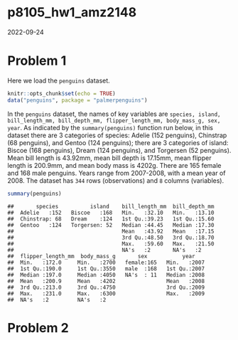 p8105_hw1_amz2148
================
2022-09-24

# Problem 1

Here we load the `penguins` dataset.

``` r
knitr::opts_chunk$set(echo = TRUE)
data("penguins", package = "palmerpenguins")
```

In the `penguins` dataset, the names of key variables are
`species, island, bill_length_mm, bill_depth_mm, flipper_length_mm, body_mass_g, sex, year`.
As indicated by the `summary(penguins)` function run below, in this
dataset there are 3 categories of species: Adelie (152 penguins),
Chinstrap (68 penguins), and Gentoo (124 penguins); there are 3
categories of island: Biscoe (168 penguins), Dream (124 penguins), and
Torgersen (52 penguins). Mean bill length is 43.92mm, mean bill depth is
17.15mm, mean flipper length is 200.9mm, and mean body mass is 4202g.
There are 165 female and 168 male penguins. Years range from 2007-2008,
with a mean year of 2008. The dataset has `344` rows (observations) and
`8` columns (variables).

``` r
summary(penguins)
```

    ##       species          island    bill_length_mm  bill_depth_mm  
    ##  Adelie   :152   Biscoe   :168   Min.   :32.10   Min.   :13.10  
    ##  Chinstrap: 68   Dream    :124   1st Qu.:39.23   1st Qu.:15.60  
    ##  Gentoo   :124   Torgersen: 52   Median :44.45   Median :17.30  
    ##                                  Mean   :43.92   Mean   :17.15  
    ##                                  3rd Qu.:48.50   3rd Qu.:18.70  
    ##                                  Max.   :59.60   Max.   :21.50  
    ##                                  NA's   :2       NA's   :2      
    ##  flipper_length_mm  body_mass_g       sex           year     
    ##  Min.   :172.0     Min.   :2700   female:165   Min.   :2007  
    ##  1st Qu.:190.0     1st Qu.:3550   male  :168   1st Qu.:2007  
    ##  Median :197.0     Median :4050   NA's  : 11   Median :2008  
    ##  Mean   :200.9     Mean   :4202                Mean   :2008  
    ##  3rd Qu.:213.0     3rd Qu.:4750                3rd Qu.:2009  
    ##  Max.   :231.0     Max.   :6300                Max.   :2009  
    ##  NA's   :2         NA's   :2

# Problem 2
